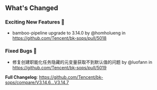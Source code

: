 <!-- Release notes generated using configuration in .github/release.yml at master -->

## What's Changed
### Exciting New Features 🎉
* bamboo-pipeline upgrade to 3.14.0 by @homholueng in https://github.com/Tencent/bk-sops/pull/5018

### Fixed Bugs 👾
* 修复创建职能化任务隐藏的元变量获取不到默认值的问题 by @luofann in https://github.com/Tencent/bk-sops/pull/5019


**Full Changelog**: https://github.com/Tencent/bk-sops/compare/V3.14.6...V3.14.7